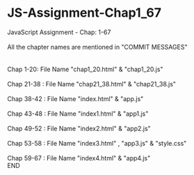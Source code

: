 # JS-Assignment-Chap1_67
JavaScript Assignment - Chap: 1-67 <br><br>
All the chapter names are mentioned in "COMMIT MESSAGES" <br><br><br>
Chap 1-20: File Name "chap1_20.html" & "chap1_20.js" <br><br>
Chap 21-38 : File Name "chap21_38.html" & "chap21_38.js" <br><br>
Chap 38-42 : File Name "index.html" & "app.js" <br><br>
Chap 43-48 : File Name "index1.html" & "app1.js" <br><br>
Chap 49-52 : File Name "index2.html" & "app2.js" <br><br>
Chap 53-58 : File Name "index3.html" , "app3.js" & "style.css" <br><br>
Chap 59-67 : File Name "index4.html" & "app4.js" <br>
END
